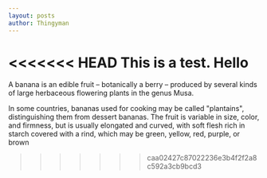 ```yaml
---
layout: posts
author: Thingyman
---
```

<<<<<<< HEAD
This is a test. Hello
=======

A banana is an edible fruit – botanically a berry – produced by several kinds
of large herbaceous flowering plants in the genus Musa.

In some countries, bananas used for cooking may be called "plantains",
distinguishing them from dessert bananas. The fruit is variable in size, color,
and firmness, but is usually elongated and curved, with soft flesh rich in
starch covered with a rind, which may be green, yellow, red, purple, or brown
>>>>>>> caa02427c87022236e3b4f2f2a8c592a3cb9bcd3
